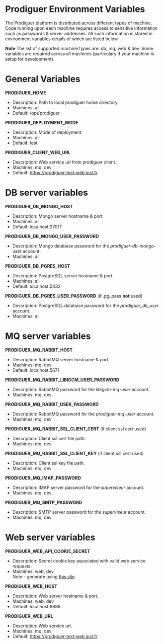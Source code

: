 # Prodiguer Environment Variables

The Prodiguer platform is distributed across different types of machine.  Code running upon each machine requires access to sensitive information such as passwords & server addresses.  All such information is stored in environment variables details of which are listed below.  

**Note** The list of supported machine types are: db, mq, web & dev.  Some variables are required across all machines (particulary if your machine is setup for development).

# General Variables

**PRODIGUER_HOME**  
* Description:	Path to local prodiguer home directory.  
* Machines:		all  
* Default:		/opt/prodiguer  

**PRODIGUER_DEPLOYMENT_MODE**  
* Description:	Mode of deployment.  
* Machines:		all  
* Default:		test  

**PRODIGUER_CLIENT_WEB_URL**  
* Description:	Web service url from prodiguer client.  
* Machines:		mq, dev  
* Default:		https://prodiguer-test-web.ipsl.fr  

# DB server variables

**PRODIGUER_DB_MONGO_HOST**  
* Description:	Mongo server hostname & port.  
* Machines:		all  
* Default:		localhost:27017  

**PRODIGUER_DB_MONGO_USER_PASSWORD**  
* Description:	Mongo database password for the _prodiguer-db-mongo-user_ account.  
* Machines:		all  

**PRODIGUER_DB_PGRES_HOST**  
* Description:	PostgreSQL server hostname & port.  
* Machines:		all  
* Default:		localhost:5432  

**PRODIGUER_DB_PGRES_USER_PASSWORD** (if .pg_pass **not** used)  
* Description:	PostgreSQL database password for the _prodiguer_db_user_ account.  
* Machines:		all  

# MQ server variables

**PRODIGUER_MQ_RABBIT_HOST**  
* Description:	RabbitMQ server hostname & port.  
* Machines:		mq, dev
* Default:		localhost:5671  

**PRODIGUER_MQ_RABBIT_LIBIGCM_USER_PASSWORD**  
* Description:	RabbitMQ password for the _libigcm-mq-user_ account.  
* Machines:		mq, dev

**PRODIGUER_MQ_RABBIT_USER_PASSWORD**  
* Description:	RabbitMQ password for the _prodiguer-mq-user_ account.  
* Machines:		mq, dev

**PRODIGUER_MQ_RABBIT_SSL_CLIENT_CERT**  (if client ssl cert used)
* Description:	Client ssl cert file path.  
* Machines:		mq, dev

**PRODIGUER_MQ_RABBIT_SSL_CLIENT_KEY**  (if client ssl cert used)
* Description:	Client ssl key file path.  
* Machines:		mq, dev

**PRODIGUER_MQ_IMAP_PASSWORD**  
* Description:	IMAP server password for the _superviseur_ account.  
* Machines:		mq, dev  

**PRODIGUER_MQ_SMTP_PASSWORD**  
* Description:	SMTP server password for the _superviseur_ account.  
* Machines:		mq, dev

# Web server variables

**PRODIGUER_WEB_API_COOKIE_SECRET**  
* Description:	Secret cookie key associated with valid web service requests.  
* Machines:		web, dev  
Note - generate using [this site](http://passwordsgenerator.net)

**PRODIGUER_WEB_HOST**  
* Description:	Web server hostname & port.  
* Machines:		web, dev  
* Default:		localhost:8888  

**PRODIGUER_WEB_URL**  
* Description:	Web service url.  
* Machines:		mq, dev  
* Default:		https://prodiguer-test-web.ipsl.fr  
